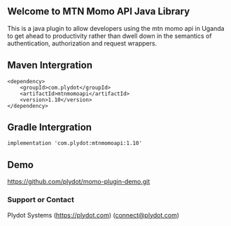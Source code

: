 ## Welcome to MTN Momo API Java Library

This is a java plugin to allow developers using the mtn momo api in Uganda to get ahead to productivity rather than dwell down in the semantics of authentication, authorization and request wrappers.

## Maven Intergration
~~~~
<dependency>
    <groupId>com.plydot</groupId>
    <artifactId>mtnmomoapi</artifactId>
    <version>1.10</version>
</dependency> 
~~~~

## Gradle Intergration
~~~~
implementation 'com.plydot:mtnmomoapi:1.10'
~~~~

## Demo 
https://github.com/plydot/momo-plugin-demo.git

### Support or Contact

Plydot Systems
(https://plydot.com)
(connect@plydot.com)
